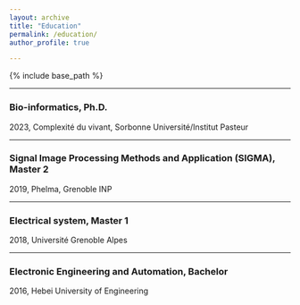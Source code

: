 ```yaml
---
layout: archive
title: "Education"
permalink: /education/
author_profile: true

---
```

{% include base_path %}

---
### **Bio-informatics**, Ph.D.

2023, Complexité du vivant, Sorbonne Université/Institut Pasteur

---

### **Signal Image Processing Methods and Application (SIGMA)**, Master 2

2019, Phelma, Grenoble INP

---

### **Electrical system**, Master 1

2018, Université Grenoble Alpes

---

### **Electronic Engineering and Automation**, Bachelor

2016, Hebei University of Engineering